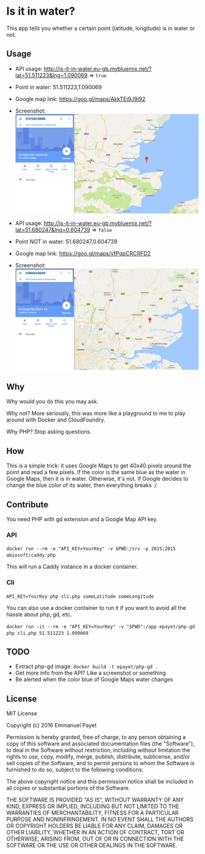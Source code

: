 # Is it in water?

This app tells you whether a certain point (latitude, longitude) is in water or not.

## Usage

* API usage: http://is-it-in-water.eu-gb.mybluemix.net/?lat=51.511223&lng=1.090069 => `true`
* Point in water: 51.511223,1.090069
* Google map link: https://goo.gl/maps/AkkTEi9J9j92
* Screenshot: ![In water example](docs/img/in-water.png?raw=true "In water example")

* API usage: http://is-it-in-water.eu-gb.mybluemix.net/?lat=51.680247&lng=0.604739 => `false`
* Point NOT in water: 51.680247,0.604739
* Google map link: https://goo.gl/maps/vfPqpCRCRFD2
* Screenshot: ![Not in water example](docs/img/not-in-water.png?raw=true "Not in water example")

## Why

Why would you do this you may ask.

Why not? More seriously, this was more like a playground to me to play around with Docker and CloudFoundry.

Why PHP? Stop asking questions.

## How

This is a simple trick: it uses Google Maps to get 40x40 pixels around the point and read a few pixels. If the color is the same blue as the water in Google Maps, then it is in water. Otherwise, it's not. If Google decides to change the blue color of its water, then everything breaks :/

## Contribute

You need PHP with gd extension and a Google Map API key.

### API

`docker run --rm -e "API_KEY=YourKey" -v $PWD:/srv -p 2015:2015 abiosoft/caddy:php`

This will run a Caddy instance in a docker container.

### Cli

`API_KEY=YourKey php cli.php someLatitude someLongitude`

You can also use a docker container to run it if you want to avoid all the hassle about php, gd, etc.

`docker run -it --rm -e "API_KEY=YourKey" -v "$PWD":/app epayet/php-gd php cli.php 51.511223 1.090069`

## TODO

* Extract php-gd image: `docker build -t epayet/php-gd .`
* Get more info from the API? Like a screenshot or something
* Be alerted when the color blue of Google Maps water changes

## License

MIT License

Copyright (c) 2016 Emmanuel Payet

Permission is hereby granted, free of charge, to any person obtaining a copy
of this software and associated documentation files (the "Software"), to deal
in the Software without restriction, including without limitation the rights
to use, copy, modify, merge, publish, distribute, sublicense, and/or sell
copies of the Software, and to permit persons to whom the Software is
furnished to do so, subject to the following conditions:

The above copyright notice and this permission notice shall be included in all
copies or substantial portions of the Software.

THE SOFTWARE IS PROVIDED "AS IS", WITHOUT WARRANTY OF ANY KIND, EXPRESS OR
IMPLIED, INCLUDING BUT NOT LIMITED TO THE WARRANTIES OF MERCHANTABILITY,
FITNESS FOR A PARTICULAR PURPOSE AND NONINFRINGEMENT. IN NO EVENT SHALL THE
AUTHORS OR COPYRIGHT HOLDERS BE LIABLE FOR ANY CLAIM, DAMAGES OR OTHER
LIABILITY, WHETHER IN AN ACTION OF CONTRACT, TORT OR OTHERWISE, ARISING FROM,
OUT OF OR IN CONNECTION WITH THE SOFTWARE OR THE USE OR OTHER DEALINGS IN THE
SOFTWARE.
